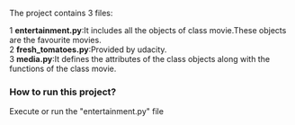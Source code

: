 The project contains 3 files: <br>

1  **entertainment.py**:It includes all the objects of class movie.These objects are the favourite movies. <br>
2  **fresh_tomatoes.py**:Provided by udacity.<br>
3  **media.py**:It defines the attributes of the class objects along with the functions of the class movie.<br>

### How to run this project?
Execute or run the "entertainment.py" file 


